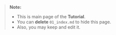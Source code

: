 > **Note:**
>
> - This is main page of the <i class="glyphicon glyphicon-book"></i> **Tutorial**.
> - You can **delete** `01_index.md` to hide this page.
> - Also, you may keep and edit it.



